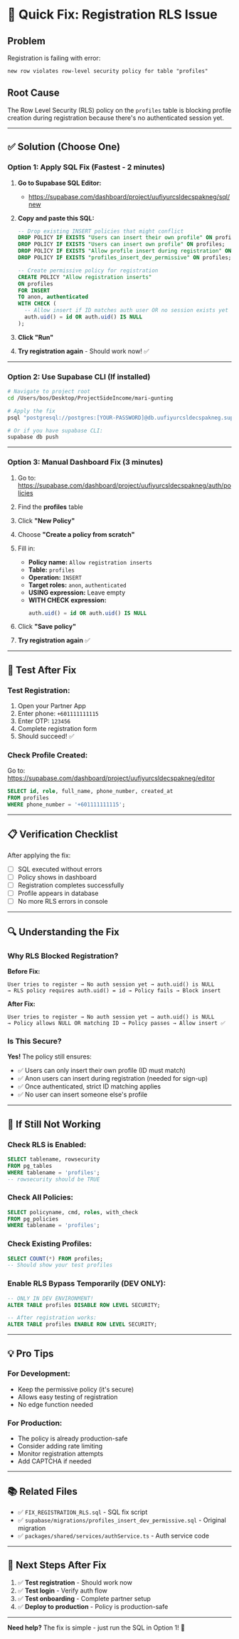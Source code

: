 # 🚨 Quick Fix: Registration RLS Issue

## Problem
Registration is failing with error:
```
new row violates row-level security policy for table "profiles"
```

## Root Cause
The Row Level Security (RLS) policy on the `profiles` table is blocking profile creation during registration because there's no authenticated session yet.

---

## ✅ Solution (Choose One)

### **Option 1: Apply SQL Fix (Fastest - 2 minutes)**

1. **Go to Supabase SQL Editor:**
   - https://supabase.com/dashboard/project/uufiyurcsldecspakneg/sql/new

2. **Copy and paste this SQL:**
   ```sql
   -- Drop existing INSERT policies that might conflict
   DROP POLICY IF EXISTS "Users can insert their own profile" ON profiles;
   DROP POLICY IF EXISTS "Users can insert own profile" ON profiles;
   DROP POLICY IF EXISTS "Allow profile insert during registration" ON profiles;
   DROP POLICY IF EXISTS "profiles_insert_dev_permissive" ON profiles;

   -- Create permissive policy for registration
   CREATE POLICY "Allow registration inserts"
   ON profiles
   FOR INSERT
   TO anon, authenticated
   WITH CHECK (
     -- Allow insert if ID matches auth user OR no session exists yet
     auth.uid() = id OR auth.uid() IS NULL
   );
   ```

3. **Click "Run"**

4. **Try registration again** - Should work now! ✅

---

### **Option 2: Use Supabase CLI (If installed)**

```bash
# Navigate to project root
cd /Users/bos/Desktop/ProjectSideIncome/mari-gunting

# Apply the fix
psql "postgresql://postgres:[YOUR-PASSWORD]@db.uufiyurcsldecspakneg.supabase.co:5432/postgres" < FIX_REGISTRATION_RLS.sql

# Or if you have supabase CLI:
supabase db push
```

---

### **Option 3: Manual Dashboard Fix (3 minutes)**

1. Go to: https://supabase.com/dashboard/project/uufiyurcsldecspakneg/auth/policies

2. Find the **profiles** table

3. Click **"New Policy"**

4. Choose **"Create a policy from scratch"**

5. Fill in:
   - **Policy name:** `Allow registration inserts`
   - **Table:** `profiles`
   - **Operation:** `INSERT`
   - **Target roles:** `anon`, `authenticated`
   - **USING expression:** Leave empty
   - **WITH CHECK expression:**
     ```sql
     auth.uid() = id OR auth.uid() IS NULL
     ```

6. Click **"Save policy"**

7. **Try registration again** ✅

---

## 🧪 Test After Fix

### Test Registration:
1. Open your Partner App
2. Enter phone: `+601111111115`
3. Enter OTP: `123456`
4. Complete registration form
5. Should succeed! ✅

### Check Profile Created:
Go to: https://supabase.com/dashboard/project/uufiyurcsldecspakneg/editor
```sql
SELECT id, role, full_name, phone_number, created_at 
FROM profiles 
WHERE phone_number = '+601111111115';
```

---

## 📋 Verification Checklist

After applying the fix:

- [ ] SQL executed without errors
- [ ] Policy shows in dashboard
- [ ] Registration completes successfully
- [ ] Profile appears in database
- [ ] No more RLS errors in console

---

## 🔍 Understanding the Fix

### Why RLS Blocked Registration?

**Before Fix:**
```
User tries to register → No auth session yet → auth.uid() is NULL
→ RLS policy requires auth.uid() = id → Policy fails → Block insert
```

**After Fix:**
```
User tries to register → No auth session yet → auth.uid() is NULL
→ Policy allows NULL OR matching ID → Policy passes → Allow insert ✅
```

### Is This Secure?

**Yes!** The policy still ensures:
- ✅ Users can only insert their own profile (ID must match)
- ✅ Anon users can insert during registration (needed for sign-up)
- ✅ Once authenticated, strict ID matching applies
- ✅ No user can insert someone else's profile

---

## 🐛 If Still Not Working

### Check RLS is Enabled:
```sql
SELECT tablename, rowsecurity 
FROM pg_tables 
WHERE tablename = 'profiles';
-- rowsecurity should be TRUE
```

### Check All Policies:
```sql
SELECT policyname, cmd, roles, with_check
FROM pg_policies
WHERE tablename = 'profiles';
```

### Check Existing Profiles:
```sql
SELECT COUNT(*) FROM profiles;
-- Should show your test profiles
```

### Enable RLS Bypass Temporarily (DEV ONLY):
```sql
-- ONLY IN DEV ENVIRONMENT!
ALTER TABLE profiles DISABLE ROW LEVEL SECURITY;

-- After registration works:
ALTER TABLE profiles ENABLE ROW LEVEL SECURITY;
```

---

## 💡 Pro Tips

### For Development:
- Keep the permissive policy (it's secure)
- Allows easy testing of registration
- No edge function needed

### For Production:
- The policy is already production-safe
- Consider adding rate limiting
- Monitor registration attempts
- Add CAPTCHA if needed

---

## 📚 Related Files

- ✅ `FIX_REGISTRATION_RLS.sql` - SQL fix script
- ✅ `supabase/migrations/profiles_insert_dev_permissive.sql` - Original migration
- ✅ `packages/shared/services/authService.ts` - Auth service code

---

## 🎯 Next Steps After Fix

1. ✅ **Test registration** - Should work now
2. ✅ **Test login** - Verify auth flow
3. ✅ **Test onboarding** - Complete partner setup
4. ✅ **Deploy to production** - Policy is production-safe

---

**Need help?** The fix is simple - just run the SQL in Option 1! 🚀
